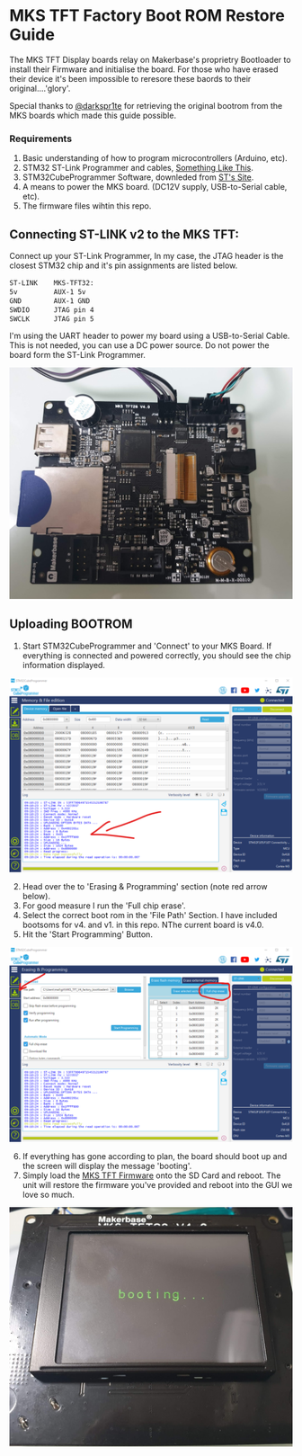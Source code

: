 # MKS TFT Factory Boot ROM Restore Guide

The MKS TFT Display boards relay on Makerbase's proprietry Bootloader to install their Firmware and initialise the board. For those who have erased their device it's been impossible to reresore these baords to their original....'glory'. 

Special thanks to [@darkspr1te](https://github.com/darkspr1te) for retrieving the original bootrom from the MKS boards which made this guide possible. 

### Requirements
1. Basic understanding of how to program microcontrollers (Arduino, etc).
2. STM32 ST-Link Programmer and cables, [Something Like This](https://www.amazon.com/WINGONEER®-Cortex-M0-Cortex-M3-Interface-Programmer/dp/B012VR3PVA/ref=cm_cr_arp_d_product_top?ie=UTF8).
3. STM32CubeProgrammer Software, downleded from [ST's Site](https://www.st.com/en/development-tools/stm32cubeprog.html).
4. A means to power the MKS board. (DC12V supply, USB-to-Serial cable, etc).
5. The firmware files wihtin this repo. 

## Connecting ST-LINK v2 to the MKS TFT: 
Connect up your ST-Link Programmer, In my case, the JTAG header is the closest STM32 chip and it's pin assignments are listed below. 

    ST-LINK    MKS-TFT32: 
    5v         AUX-1 5v 
    GND        AUX-1 GND 
    SWDIO      JTAG pin 4 
    SWCLK      JTAG pin 5 

I'm using the UART header to power my board using a USB-to-Serial Cable. This is not needed, you can use a DC power source. Do not power the board form the ST-Link Programmer.

![JTAG Wiring](images/stlink.png)

## Uploading BOOTROM

1. Start STM32CubeProgrammer and 'Connect' to your MKS Board. If everything is connected and powered correctly, you should see the chip information displayed. 

![STM32 Connect](images/stprog01.png)

2. Head over the to 'Erasing & Programming' section (note red arrow below). 
3. For good measure I run the 'Full chip erase'. 
4. Select the correct boot rom in the 'File Path' Section. I have included bootsoms for v4. and v1. in this repo. NThe current board is v4.0. 
5. Hit the 'Start Programming' Button. 

![STM32 Programming](images/stprog02.png)

6. If everything has gone according to plan, the board should boot up and the screen will display the message 'booting'.
7. Simply load the [MKS TFT Firmware](https://github.com/makerbase-mks/MKS-TFT) onto the SD Card and reboot. The unit will restore the firmware you've provided and reboot into the GUI we love so much. 

![STM32 Programming](images/stprog03.png)